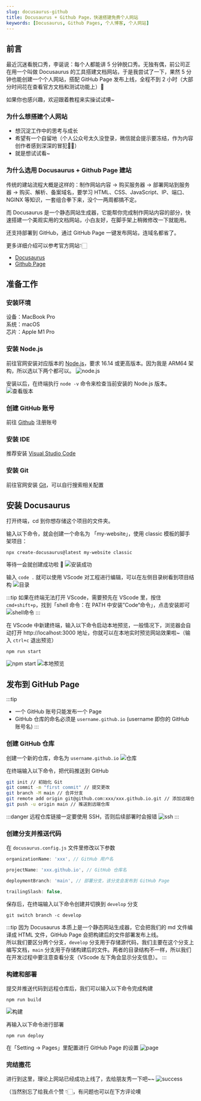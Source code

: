 ```yaml
---
slug: docusaurus-github
title: Docusaurus + Github Page，快速搭建免费个人网站
keywords: [Docusaurus, Github Pages, 个人博客, 个人网站]
---
```


## 前言
最近沉迷看脱口秀，李诞说：每个人都能讲 5 分钟脱口秀。无独有偶，前公司正在用一个叫做 Docusaurus 的工具搭建文档网站，于是我尝试了一下，果然 5 分钟也能创建一个个人网站，搭配 GitHub Page 发布上线，全程不到 2 小时（大部分时间花在查看官方文档和测试功能上）🎉

如果你也感兴趣，欢迎跟着教程来实操试试噢~

<!--truncate-->

### 为什么想搭建个人网站
- 想沉淀工作中的思考与成长
- 希望有一个自留地（个人公众号太久没登录，微信就会提示要冻结，作为内容创作者感到深深的冒犯👊🏻）
- 就是想试试看~

### 为什么选用 Docusaurus + Github Page 建站
传统的建站流程大概是这样的：制作网站内容 -> 购买服务器 -> 部署网站到服务器 -> 购买、解析、备案域名，要学习 HTML、CSS、JavaScript、IP、端口、NGINX 等知识，一套组合拳下来，没个一两周都搞不定。

而 Docusaurus 是一个静态网站生成器，它能帮你完成制作网站内容的部分，快速搭建一个美观实用的文档网站，小白友好，在脚手架上稍微修改一下就能用。

还支持部署到 GitHub，通过 GitHub Page 一键发布网站，连域名都省了。

更多详细介绍可以参考官方网站👇🏻
- [Docusaurus](https://www.docusaurus.cn/docs)
- [Github Page](https://docs.github.com/en/pages)


## 准备工作
### 安装环境
设备：MacBook Pro  
系统：macOS  
芯片：Apple M1 Pro

### 安装 Node.js
前往官网安装对应版本的 [Node.js](https://nodejs.org/en/download/)，要求 16.14 或更高版本。因为我是 ARM64 架构，所以选以下两个都可以。
![node.js](https://s1.vika.cn/space/2022/10/08/1b396eac922f48809fcbbf16e6e47f79)

安装以后，在终端执行 ```node -v``` 命令来检查当前安装的 Node.js 版本。
![查看版本](https://s1.vika.cn/space/2022/10/08/4eb04b0314be45878a46bc013933c781)
### 创建 GitHub 账号
前往 [Github](https://github.com/) 注册账号

### 安装 IDE
推荐安装 [Visual Studio Code](https://code.visualstudio.com/Download)

### 安装 Git
前往官网安装 [Git](https://git-scm.com/downloads)，可以自行搜索相关配置

## 安装 Docusaurus
打开终端，cd 到你想存储这个项目的文件夹。

输入以下命令，就会创建一个命名为 「my-website」，使用 classic 模板的脚手架项目：
```
npx create-docusaurus@latest my-website classic
```

等待一会就创建成功啦 👻
![安装成功](https://s1.vika.cn/space/2022/10/08/50ff90de5a6245d68f90d8972ec73604)

输入 `code .` 就可以使用 VScode 对工程进行编辑，可以在左侧目录树看到项目结构
![目录](https://s1.vika.cn/space/2022/10/09/95ebcc73c2bb49a4b41cd3c6950605be)

:::tip
如果在终端无法打开 VScode，需要预先在 VScode 里，按住 `cmd+shift+p`，找到「shell 命令：在 PATH 中安装”Code“命令」，点击安装即可
![shell命令](https://s1.vika.cn/space/2022/10/09/db341685162340b4bf8814322dfbb05a)
:::  

在 VScode 中新建终端，输入以下命令启动本地预览，一般情况下，浏览器会自动打开 http://localhost:3000 地址，你就可以在本地实时预览网站效果啦~（输入 `ctrl+c` 退出预览）
```
npm run start
```
![npm start](https://s1.vika.cn/space/2022/10/08/b0b53e8d7de54650885e3041004f1c88)
![本地预览](https://s1.vika.cn/space/2022/10/08/c55183283460463fa85ba5e8b291ed2e)

## 发布到 GitHub Page
:::tip
- 一个 GitHub 账号只能发布一个 Page
- GitHub 仓库的命名必须是 `username.github.io` (username 即你的 GitHub 账号名)
:::

### 创建 GitHub 仓库
创建一个新的仓库，命名为 `username.github.io`
![仓库](https://s1.vika.cn/space/2022/10/10/bb2bc2a666154a19b59dbc5e5c4f14af)

在终端输入以下命令，把代码推送到 GitHub
``` bash
git init // 初始化 Git
git commit -m "first commit" // 提交更改
git branch -M main // 合并分支
git remote add origin git@github.com:xxx/xxx.github.io.git // 添加远端仓库，这里一定要用 SSH 链接
git push -u origin main // 推送到远端仓库
```

:::danger
远程仓库链接一定要使用 SSH，否则后续部署时会报错
![ssh](https://s1.vika.cn/space/2022/10/10/37054330af6a4714bc6cc026ae06ecb1)
:::

### 创建分支并推送代码
在 `docusaurus.config.js` 文件里修改以下参数
``` js
organizationName: 'xxx', // GitHub 用户名

projectName: 'xxx.github.io', // GitHub 仓库名

deploymentBranch: 'main', // 部署分支，该分支会发布到 GitHub Page

trailingSlash: false,
```

保存后，在终端输入以下命令创建并切换到 `develop` 分支
```
git switch branch -c develop
``` 

:::tip
因为 Docusaurus 本质上是一个静态网站生成器，它会把我们的 md 文件编译成 HTML 文件，GitHub Page 会把构建后的文件部署发布上线。  
所以我们要区分两个分支，`develop` 分支用于存储源代码，我们主要在这个分支上编写文档，`main` 分支用于存储构建后的文件。两者的目录结构不一样，所以我们在开发过程中要注意查看分支（VScode 左下角会显示分支信息）。
:::

### 构建和部署
提交并推送代码到远程仓库后，我们可以输入以下命令完成构建
```
npm run build
```

![构建](https://s1.vika.cn/space/2022/10/10/c8b3c2048b7848e7af3a58e4a8d43a49)

再输入以下命令进行部署
```
npm run deploy
```

在「Setting -> Pages」里配置进行 GitHub Page 的设置
![page](https://s1.vika.cn/space/2022/10/10/815ec49e080249c6b4cee9168b07a1a4)


### 完结撒花
进行到这里，理论上网站已经成功上线了，去给朋友秀一下吧~~
![success](https://s1.vika.cn/space/2022/10/10/b3d71de413b149ce8515b090525f1777)  

（当然别忘了给我点个赞 👇🏻，有问题也可以在下方评论噢